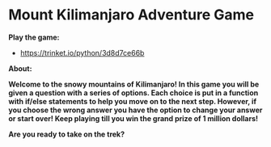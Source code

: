 #  Mount Kilimanjaro Adventure Game
<b> Play the game: </b>
- https://trinket.io/python/3d8d7ce66b

<b> About: <b>

Welcome to the snowy mountains of Kilimanjaro! In this game you will be given a question with a series of options. Each choice is put in a function with if/else statements to help you move on to the next step. However, if you choose the wrong answer you have the option to change your answer or start over! Keep playing till you win the grand prize of 1 million dollars! 

Are you ready to take on the trek?
